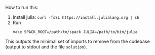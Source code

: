 How to run this:

1. Install julia: `curl -fsSL https://install.julialang.org | sh`
2. Run
   ```console
   make SPACK_ROOT=/path/to/spack JULIA=/path/to/bin/julia
   ```

This outputs the minimal set of imports to remove from the codebase (output to
stdout and the file `solution`).

